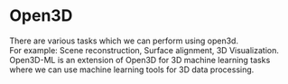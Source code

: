 # Open3D

There are various tasks which we can perform using open3d. <br>
For example: Scene reconstruction, Surface alignment, 3D Visualization.
Open3D-ML is an extension of Open3D for 3D machine learning tasks where we can use machine learning tools for 3D data processing. 
